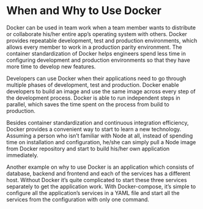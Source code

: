 # When and Why to Use Docker

Docker can be used in team work when a team member wants to distribute or collaborate his/her entire app’s operating system with others. Docker provides repeatable development, test and production environments, which allows every member to work in a production parity environment. The container standardization of Docker helps engineers spend less time in configuring development and production environments so that they have more time to develop new features. 

Developers can use Docker when their applications need to go through multiple phases of development, test and production.  Docker enable developers to build an image and use the same image across every step of the development process. Docker is able to run independent steps in parallel, which saves the time spent on the process from build to production. 

Besides container standardization and continuous integration efficiency, Docker provides a convenient way to start to learn a new technology. Assuming a person who isn’t familiar with Node at all, instead of spending time on installation and configuration, he/she can simply pull a Node image from Docker repository and start to build his/her own application immediately. 

Another example on why to use Docker is an application which consists of database, backend and frontend and each of the services has a different host. Without Docker it’s quite complicated to start these three services separately to get the application work. With Docker-compose, it’s simple to configure all the application’s services in a YAML file and start all the services from the configuration with only one command. 

